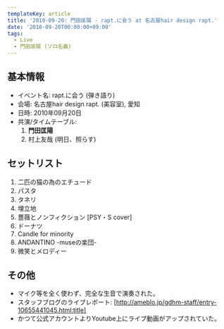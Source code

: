 ```yaml
---
templateKey: article
title: '2010-09-20: 門田匡陽 - rapt.に会う at 名古屋hair design rapt.'
date: '2010-09-20T00:00:00+09:00'
tags:
  - Live
  - 門田匡陽 (ソロ名義)
---
```

## 基本情報

* イベント名: rapt.に会う (弾き語り)
* 会場: 名古屋hair design rapt. (美容室), 愛知
* 日時: 2010年09月20日
* 共演/タイムテーブル:
   1. **門田匡陽**
   1. 村上友哉 (明日、照らす)

## セットリスト

1. 二匹の猫の為のエチュード
1. パスタ
1. タネリ
1. 埋立地
1. 薔薇とノンフィクション [PSY・S cover]
1. ドーナツ
1. Candle for minority
1. ANDANTINO -museの楽団-
1. 微笑とメロディー

## その他

* マイク等を全く使わず、完全な生音で演奏された。
* スタッフブログのライブレポート: [http://ameblo.jp/gdhm-staff/entry-10655441045.html:title]
* かつて公式アカウントよりYoutube上にライブ動画がアップされていた。
